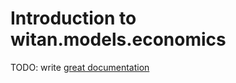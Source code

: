 # Introduction to witan.models.economics

TODO: write [great documentation](http://jacobian.org/writing/what-to-write/)
